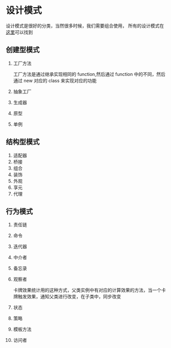 # 设计模式

设计模式是很好的分类，当然很多时候，我们需要组合使用， 所有的设计模式在[这里](https://refactoringguru.cn/design-patterns/catalog)可以找到

## 创建型模式

1. 工厂方法

    工厂方法是通过继承实现相同的 function,然后通过 function 中的不同，然后通过 new 对应的 class 来实现对应的功能

2. 抽象工厂

3. 生成器

4. 原型

5. 单例

## 结构型模式

1. 适配器
2. 桥接
3. 组合
4. 装饰
5. 外观
6. 享元
7. 代理

## 行为模式

1. 责任链
1. 命令
1. 迭代器
1. 中介者
1. 备忘录
1. 观察者

    卡牌效果统计用的这种方式，父类实例中有对应的计算效果的方法，当一个卡牌触发效果，通知父类进行改变，在子类中，同步改变

1. 状态
1. 策略
1. 模板方法
1. 访问者
